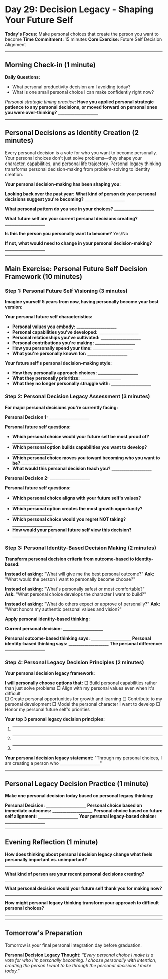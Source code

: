 # Day 29: Decision Legacy - Shaping Your Future Self

**Today's Focus:** Make personal choices that create the person you want to become
**Time Commitment:** 15 minutes
**Core Exercise:** Future Self Decision Alignment

---

## Morning Check-in (1 minute)

**Daily Questions:**
- What personal productivity decision am I avoiding today?
- What is one small personal choice I can make confidently right now?

*Personal strategic timing practice:*
**Have you applied personal strategic patience to any personal decisions, or moved forward on personal ones you were over-thinking?** ____________________

---

## Personal Decisions as Identity Creation (2 minutes)

Every personal decision is a vote for who you want to become personally. Your personal choices don't just solve problems—they shape your character, capabilities, and personal life trajectory. Personal legacy thinking transforms personal decision-making from problem-solving to identity creation.

**Your personal decision-making has been shaping you:**

**Looking back over the past year:**
**What kind of person do your personal decisions suggest you're becoming?** ____________________

**What personal pattern do you see in your choices?** ____________________

**What future self are your current personal decisions creating?** ____________________

**Is this the person you personally want to become?** Yes/No

**If not, what would need to change in your personal decision-making?** ____________________

---

## Main Exercise: Personal Future Self Decision Framework (10 minutes)

### Step 1: Personal Future Self Visioning (3 minutes)

**Imagine yourself 5 years from now, having personally become your best version:**

**Your personal future self characteristics:**
- **Personal values you embody:** ____________________
- **Personal capabilities you've developed:** ____________________
- **Personal relationships you've cultivated:** ____________________
- **Personal contributions you're making:** ____________________
- **How you personally spend your time:** ____________________
- **What you're personally known for:** ____________________

**Your future self's personal decision-making style:**
- **How they personally approach choices:** ____________________
- **What they personally prioritize:** ____________________
- **What they no longer personally struggle with:** ____________________

### Step 2: Personal Decision Legacy Assessment (3 minutes)

**For major personal decisions you're currently facing:**

**Personal Decision 1:** ____________________

**Personal future self questions:**
- **Which personal choice would your future self be most proud of?** ____________________
- **Which personal option builds capabilities you want to develop?** ____________________
- **Which personal choice moves you toward becoming who you want to be?** ____________________
- **What would this personal decision teach you?** ____________________

**Personal Decision 2:** ____________________

**Personal future self questions:**
- **Which personal choice aligns with your future self's values?** ____________________
- **Which personal option creates the most growth opportunity?** ____________________
- **Which personal choice would you regret NOT taking?** ____________________
- **How would your personal future self view this decision?** ____________________

### Step 3: Personal Identity-Based Decision Making (2 minutes)

**Transform personal decision criteria from outcome-based to identity-based:**

**Instead of asking:** "What will give me the best personal outcome?"
**Ask:** "What would the person I want to personally become choose?"

**Instead of asking:** "What's personally safest or most comfortable?"  
**Ask:** "What personal choice develops the character I want to build?"

**Instead of asking:** "What do others expect or approve of personally?"
**Ask:** "What honors my authentic personal values and vision?"

**Apply personal identity-based thinking:**

**Current personal decision:** ____________________

**Personal outcome-based thinking says:** ____________________
**Personal identity-based thinking says:** ____________________
**The personal difference:** ____________________

### Step 4: Personal Legacy Decision Principles (2 minutes)

**Your personal decision legacy framework:**

**I will personally choose options that:**
□ Build personal capabilities rather than just solve problems
□ Align with my personal values even when it's difficult  
□ Create personal opportunities for growth and learning
□ Contribute to my personal development
□ Model the personal character I want to develop
□ Honor my personal future self's priorities

**Your top 3 personal legacy decision principles:**
1. ____________________
2. ____________________  
3. ____________________

**Your personal decision legacy statement:**
"Through my personal choices, I am creating a person who ____________________"

---

## Personal Legacy Decision Practice (1 minute)

**Make one personal decision today based on personal legacy thinking:**

**Personal Decision:** ____________________
**Personal choice based on immediate outcomes:** ____________________
**Personal choice based on future self alignment:** ____________________
**Your personal legacy-based choice:** ____________________

---

## Evening Reflection (1 minute)

**How does thinking about personal decision legacy change what feels personally important vs. unimportant?**
____________________

**What kind of person are your recent personal decisions creating?**
____________________

**What personal decision would your future self thank you for making now?**
____________________

**How might personal legacy thinking transform your approach to difficult personal choices?**
____________________

---

## Tomorrow's Preparation
Tomorrow is your final personal integration day before graduation.

**Personal Decision Legacy Thought:**
*"Every personal choice I make is a vote for who I'm personally becoming. I choose personally with intention, creating the person I want to be through the personal decisions I make today."*